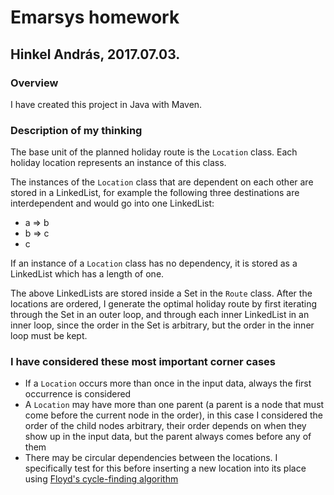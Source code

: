 # Emarsys homework
## Hinkel András, 2017.07.03.


### Overview

I have created this project in Java with Maven. 

### Description of my thinking


The base unit of the planned holiday route is the `Location` class. Each holiday location represents an instance
of this class.

The instances of the `Location` class that are dependent on each other are stored in a LinkedList, for example the 
following three destinations are interdependent and would go into one LinkedList:
* a => b
* b => c
* c

If an instance of a `Location` class has no dependency, it is stored as a LinkedList which has a length of one.

The above LinkedLists are stored inside a Set in the `Route` class. After the locations are ordered, I generate the optimal holiday route by first
iterating through the Set in an outer loop, and through each inner LinkedList in an inner loop, since the order in the Set
is arbitrary, but the order in the inner loop must be kept.


### I have considered these most important corner cases

* If a `Location` occurs more than once in the input data, always the first occurrence is considered
* A `Location` may have more than one parent (a parent is a node that must come before the current node in the order), in
this case I considered the order of the child nodes arbitrary, their order depends on when they show up in the input data,
but the parent always comes before any of them
* There may be circular dependencies between the locations. I specifically test for this before inserting a new
location into its place using [Floyd's cycle-finding algorithm](https://stackoverflow.com/questions/2663115/how-to-detect-a-loop-in-a-linked-list)
